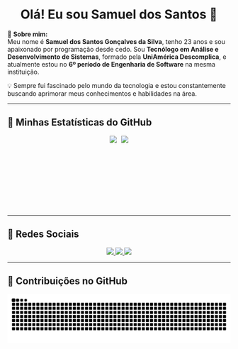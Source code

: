 <h1 align="center">Olá! Eu sou Samuel dos Santos 👋</h1>

🎯 **Sobre mim:**  
Meu nome é **Samuel dos Santos Gonçalves da Silva**, tenho 23 anos e sou apaixonado por programação desde cedo. Sou **Tecnólogo em Análise e Desenvolvimento de Sistemas**, formado pela **UniAmérica Descomplica**, e atualmente estou no **6º período de Engenharia de Software** na mesma instituição.  

💡 Sempre fui fascinado pelo mundo da tecnologia e estou constantemente buscando aprimorar meus conhecimentos e habilidades na área.

---

## 🚀 **Minhas Estatísticas do GitHub**
<div align="center" style="display: flex; flex-direction: row; flex-wrap: wrap; justify-content: center; gap: 10px;">
  <img 
    height="165em" 
    src="https://github-readme-stats.vercel.app/api?username=SamGoncalves&show_icons=true&theme=dark" 
  />
  <img 
    height="165em" 
    src="https://github-readme-stats.vercel.app/api/top-langs/?username=SamGoncalves&layout=compact&theme=dark" 
  />
</div>


---

## 📌 **Redes Sociais**
<div align="center">
  <a href="https://discord.com/mclovin7581" target="_blank">
    <img src="https://img.shields.io/badge/Discord-7289DA?style=for-the-badge&logo=discord&logoColor=white">
  </a> 
  <a href="mailto:samuelsantos20021@gmail.com" target="_blank">
    <img src="https://img.shields.io/badge/Gmail-D14836?style=for-the-badge&logo=gmail&logoColor=white">
  </a>
  <a href="https://www.linkedin.com/in/samuel-dos-santos-3a2040241/" target="_blank">
    <img src="https://img.shields.io/badge/-LinkedIn-%230077B5?style=for-the-badge&logo=linkedin&logoColor=white">
  </a> 
</div>

---

## 🐍 **Contribuições no GitHub**
<div align="center">
  <picture>
    <source media="(prefers-color-scheme: dark)" srcset="https://raw.githubusercontent.com/SamGoncalves/SamGoncalves/output/github-contribution-grid-snake-dark.svg">
    <source media="(prefers-color-scheme: light)" srcset="https://raw.githubusercontent.com/SamGoncalves/SamGoncalves/output/github-contribution-grid-snake.svg">
    <img alt="github contribution grid snake animation" src="https://raw.githubusercontent.com/SamGoncalves/SamGoncalves/output/github-contribution-grid-snake.svg">
  </picture>
</div>
